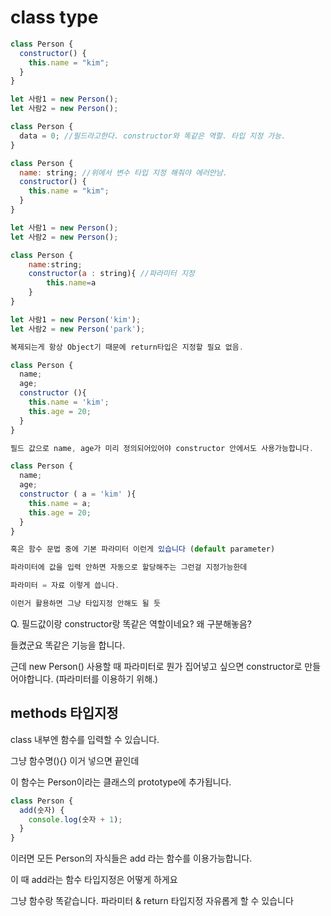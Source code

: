 # class type

```jsx
class Person {
  constructor() {
    this.name = "kim";
  }
}

let 사람1 = new Person();
let 사람2 = new Person();
```

```jsx
class Person {
  data = 0; //필드라고한다. constructor와 똑같은 역할. 타입 지정 가능.
}
```

```jsx
class Person {
  name: string; //위에서 변수 타입 지정 해줘야 에러안남.
  constructor() {
    this.name = "kim";
  }
}

let 사람1 = new Person();
let 사람2 = new Person();
```

```jsx
class Person {
    name:string;
    constructor(a : string){ //파라미터 지정
        this.name=a
    }
}

let 사람1 = new Person('kim');
let 사람2 = new Person('park');

복제되는게 항상 Object기 때문에 return타입은 지정할 필요 없음.
```

```jsx
class Person {
  name;
  age;
  constructor (){
    this.name = 'kim';
    this.age = 20;
  }
}

필드 값으로 name, age가 미리 정의되어있어야 constructor 안에서도 사용가능합니다.
```

```jsx
class Person {
  name;
  age;
  constructor ( a = 'kim' ){
    this.name = a;
    this.age = 20;
  }
}

혹은 함수 문법 중에 기본 파라미터 이런게 있습니다 (default parameter)

파라미터에 값을 입력 안하면 자동으로 할당해주는 그런걸 지정가능한데

파라미터 = 자료 이렇게 씁니다.

이런거 활용하면 그냥 타입지정 안해도 될 듯
```

Q. 필드값이랑 constructor랑 똑같은 역할이네요? 왜 구분해놓음?

들켰군요 똑같은 기능을 합니다.

근데 new Person() 사용할 때 파라미터로 뭔가 집어넣고 싶으면 constructor로 만들어야합니다. (파라미터를 이용하기 위해.)

## methods 타입지정

class 내부엔 함수를 입력할 수 있습니다.

그냥 함수명(){} 이거 넣으면 끝인데

이 함수는 Person이라는 클래스의 prototype에 추가됩니다.

```jsx
class Person {
  add(숫자) {
    console.log(숫자 + 1);
  }
}
```

이러면 모든 Person의 자식들은 add 라는 함수를 이용가능합니다.

이 때 add라는 함수 타입지정은 어떻게 하게요

그냥 함수랑 똑같습니다. 파라미터 & return 타입지정 자유롭게 할 수 있습니다
